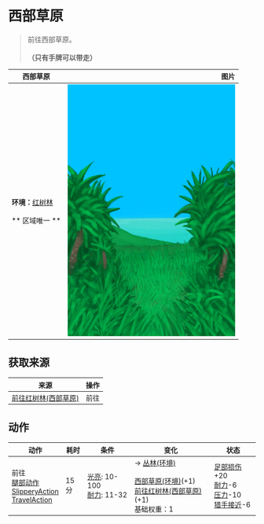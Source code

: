 # 西部草原  
> 前往西部草原。<br><br><b>（只有手牌可以带走）</b>  
  
  西部草原  |   图片   
 ----  |  ----:   
 **环境：**[红树林](Mangroves.md)<br><br>** 区域唯一 **  |  ![](Sprite/GrasslandsPath.png)   
  
## 获取来源  
来源  |  操作  
----  |  ----  
[前往红树林(西部草原)](Path_GrasslandsWToMangroves.md)  |  前往  
## 动作  
动作  |  耗时  |  条件  |  变化  |  状态  
----  |  ----  |  ----  |  ----  |  ----  
前往<br>[腿部动作](LegAction.md)<br>[SlipperyAction](SlipperyAction.md)<br>[TravelAction](TravelAction.md)  |  15分  |  [光亮](Light.md): 10-100<br>[耐力](Stamina.md): 11-32  |  → [丛林(环境)](Env_Jungle.md)<br><br>[西部草原(环境)](Env_GrasslandsW.md)(+1)<br>[前往红树林(西部草原)](Path_GrasslandsWToMangroves.md)(+1)<br>基础权重：1<br>  |  [足部损伤](FootDamage.md)+20<br>[耐力](Stamina.md)-6<br>[压力](Stress.md)-10<br>[猎手接近](HuntersProximity.md)-6  
